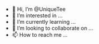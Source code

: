 - 👋 Hi, I’m @UniqueTee
- 👀 I’m interested in ...
- 🌱 I’m currently learning ...
- 💞️ I’m looking to collaborate on ...
- 📫 How to reach me ...

<!---
UniqueTee/UniqueTee is a ✨ special ✨ repository because its `README.md` (this file) appears on your GitHub profile.
You can click the Preview link to take a look at your changes.
--->
